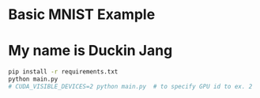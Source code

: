 # Basic MNIST Example
# My name is Duckin Jang
```bash
pip install -r requirements.txt
python main.py
# CUDA_VISIBLE_DEVICES=2 python main.py  # to specify GPU id to ex. 2
```
